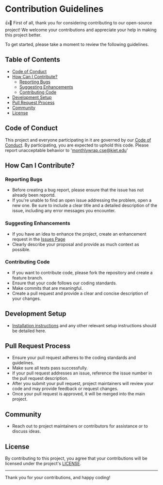 # Contribution Guidelines

👍🎉 First of all, thank you for considering contributing to our open-source project! We welcome your contributions and appreciate your help in making this project better.

To get started, please take a moment to review the following guidelines.

## Table of Contents

- [Code of Conduct](#code-of-conduct)
- [How Can I Contribute?](#how-can-i-contribute)
  - [Reporting Bugs](#reporting-bugs)
  - [Suggesting Enhancements](#suggesting-enhancements)
  - [Contributing Code](#contributing-code)
- [Development Setup](#development-setup)
- [Pull Request Process](#pull-request-process)
- [Community](#community)
- [License](#license)

## Code of Conduct

This project and everyone participating in it are governed by our [Code of Conduct](Code_Of_Conduct.md). By participating, you are expected to uphold this code. Please report unacceptable behavior to 'monthlywrap.cse@kiet.edu'

## How Can I Contribute?

### Reporting Bugs

- Before creating a bug report, please ensure that the issue has not already been reportd.
- If you're unable to find an open issue addressing the problem, open a new one. Be sure to include a clear title and a detailed description of the issue, including any error messages you encounter.

### Suggesting Enhancements

- If you have an idea to enhance the project, create an enhancement request in the [Issues Page](https://github.com/monthly-wrap/monthly-wrap/issues)
- Clearly describe your proposal and provide as much context as possible.

### Contributing Code

- If you want to contribute code, please fork the repository and create a feature branch.
- Ensure that your code follows our coding standards.
- Make commits that are meaningful.
- Create a pull request and provide a clear and concise description of your changes.

## Development Setup

- [Installation instructions](README.md) and any other relevant setup instructions should be detailed here.

## Pull Request Process

- Ensure your pull request adheres to the coding standards and guidelines.
- Make sure all tests pass successfully.
- If your pull request addresses an issue, reference the issue number in the pull request description.
- After you submit your pull request, project maintainers will review your code and may provide feedback or request changes.
- Once your pull request is approved, it will be merged into the main project.

## Community

- Reach out to project maintainers or contributors for assistance or to discuss ideas.

## License

By contributing to this project, you agree that your contributions will be licensed under the project's [LICENSE](LICENSE.md).

---

Thank you for your contributions, and happy coding!
